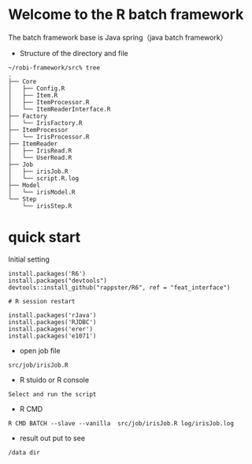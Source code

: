 # Welcome to the R batch framework 
The batch framework base is Java spring（java batch framework）

* Structure of the directory and file
```
~/robi-framework/src% tree
.
├── Core
│   ├── Config.R
│   ├── Item.R
│   ├── ItemProcessor.R
│   └── ItemReaderInterface.R
├── Factory
│   └── IrisFactory.R
├── ItemProcessor
│   └── IrisProcessor.R
├── ItemReader
│   ├── IrisRead.R
│   └── UserRead.R
├── Job
│   ├── irisJob.R
│   └── script.R.log
├── Model
│   └── irisModel.R
└── Step
    └── irisStep.R
```

# quick start
Initial setting
```
install.packages('R6')
install.packages("devtools")
devtools::install_github("rappster/R6", ref = "feat_interface")

# R session restart 

install.packages('rJava')
install.packages('RJDBC')
install.packages('erer')
install.packages('e1071')
```
* open job file
```
src/job/irisJob.R
```
* R stuido or R console 
```
Select and run the script
```

* R CMD
```
R CMD BATCH --slave --vanilla  src/job/irisJob.R log/irisJob.log
```
* result out put to see
```
/data dir
```
